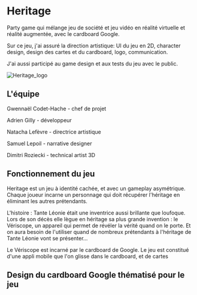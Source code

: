 # Heritage
Party game qui mélange jeu de société et jeu vidéo en réalité virtuelle et réalité augmentée, avec le cardboard Google.

Sur ce jeu, j'ai assuré la direction artistique: UI du jeu en 2D, character design, design des cartes et du cardboard, logo, communication.

J'ai aussi participé au game design et aux tests du jeu avec le public.

![Heritage_logo](https://github.com/user-attachments/assets/40c137e8-ba44-4c27-b9ba-80f4d42b1dcb)

## L'équipe
Gwennaël Codet-Hache - chef de projet

Adrien Gilly - développeur

Natacha Lefèvre - directrice artistique

Samuel Lepoil - narrative designer

Dimitri Roziecki - technical artist 3D

## Fonctionnement du jeu
Heritage est un jeu à identité cachée, et avec un gameplay asymétrique. Chaque joueur incarne un personnage qui doit récupérer l'héritage en éliminant les autres prétendants.

L'histoire : Tante Léonie était une inventrice aussi brillante que loufoque. Lors de son décès elle lègue en héritage sa plus grande invention : le Vériscope, un appareil qui permet de révéler la vérité quand on le porte. Et on aura besoin de l'utiliser quand de nombreux prétendants à l'héritage de Tante Léonie vont se présenter...

Le Vériscope est incarné par le cardboard de Google. Le jeu est constitué d'une appli mobile que l'on glisse dans le cardboard, et de cartes


## Design du cardboard Google thématisé pour le jeu
